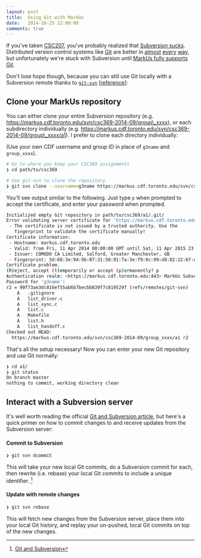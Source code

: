 ```yaml
---
layout: post
title:  Using Git with MarkUs
date:   2014-10-25 12:00:00
comments: true
---
```


If you've taken [CSC207][csc207], you've probably realized that 
[Subversion sucks](http://andreasjacobsen.com/2008/10/26/subversion-sucks-get-over-it/).
Distributed version control systems like [Git][git] are better in 
[almost](https://git.wiki.kernel.org/index.php/GitSvnComparison) 
[every](http://blog.teamtreehouse.com/why-you-should-switch-from-subversion-to-git) 
[way](https://www.youtube.com/watch?v=4XpnKHJAok8), but unfortunately we're stuck with Subversion
until [MarkUs fully supports Git](https://github.com/MarkUsProject/Markus/issues/1385).

Don't lose hope though, because you can still use Git locally with a Subversion remote thanks to 
[`git-svn`][git-svn] [[reference][man git-svn]]:

## Clone your MarkUs repository

You can either clone your entire Subversion repository 
(e.g. https://markus.cdf.toronto.edu/svn/csc369-2014-09/group\_xxxx),
or each subdirectory individually (e.g. https://markus.cdf.toronto.edu/svn/csc369-2014-09/group\_xxxx/a1).
I prefer to clone each directory individually:

(Use your own CDF username and group ID in place of `g3name` and `group_xxxx`).

```bash
# Go to where you keep your CSC369 assignments
❯ cd path/to/csc369

# Use git-svn to clone the repository
❯ git svn clone --username=g3name https://markus.cdf.toronto.edu/svn/csc369-2014-09/group_xxxx/a1
```

You'll see output similar to the following. Just type `p` when prompted to accept the certificate,
and enter your password when prompted.

```bash
Initialized empty Git repository in path/to/csc369/a1/.git/
Error validating server certificate for 'https://markus.cdf.toronto.edu:443':
 - The certificate is not issued by a trusted authority. Use the
   fingerprint to validate the certificate manually!
Certificate information:
 - Hostname: markus.cdf.toronto.edu
 - Valid: from Fri, 11 Apr 2014 00:00:00 GMT until Sat, 11 Apr 2015 23:59:59 GMT
 - Issuer: COMODO CA Limited, Salford, Greater Manchester, GB
 - Fingerprint: 3d:68:3e:94:9b:07:31:50:91:7a:3e:f9:9c:99:d8:82:22:6f:e7:4e
Certificate problem.
(R)eject, accept (t)emporarily or accept (p)ermanently? p
Authentication realm: <https://markus.cdf.toronto.edu:443> MarkUs Subversion Repository
Password for 'g3name': 
r2 = 90f73ae3dc816ef55ab6b7becbb839f7c819529f (refs/remotes/git-svn)
	A	.gitignore
	A	list_driver.c
	A	list_sync.c
	A	list.c
	A	Makefile
	A	list.h
	A	list_handoff.c
Checked out HEAD:
  https://markus.cdf.toronto.edu/svn/csc369-2014-09/group_xxxx/a1 r2
```

That's all the setup necessary! Now you can enter your new Git repository and use Git normally:

```bash
❯ cd a1/
❯ git status
On branch master
nothing to commit, working directory clean
```

## Interact with a Subversion server

It's well worth reading the official [Git and Subversion article][git-svn], but here's a quick primer on how
to commit changes to and receive updates from the Subversion server: 

#### Commit to Subversion

```bash
❯ git svn dcommit
```

This will take your new local Git commits, do a Subversion commit for each, then rewrite (i.e. rebase) your local
Git commits to include a unique identifier. [^1]


#### Update with remote changes

```bash
❯ git svn rebase
```

This will fetch new changes from the Subversion server, place them into your local Git history, 
and replay your un-pushed, local Git commits on top of the new changes.


[^1]: [Git and Subversion][git-svn]
 
[csc207]:      http://cssu.cdf.toronto.edu/w/index.php/CSC207
[git]:         http://git-scm.com/
[git-svn]:     http://git-scm.com/book/en/v1/Git-and-Other-Systems-Git-and-Subversion
[man git-svn]: http://git-scm.com/docs/git-svn
